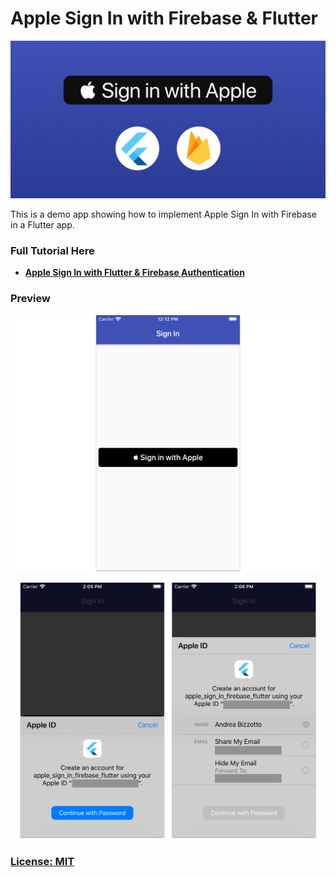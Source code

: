 # Apple Sign In with Firebase & Flutter

![](media/apple-sign-in-banner.png)

This is a demo app showing how to implement Apple Sign In with Firebase in a Flutter app.

### Full Tutorial Here

- **[Apple Sign In with Flutter & Firebase Authentication](https://codewithandrea.com/videos/2020-01-20-apple-sign-in-flutter-firebase/)**

### Preview

![](media/apple-sign-in-screenshot.png)

![](media/apple-sign-in-second-screen-variants.png)

### [License: MIT](LICENSE.md)